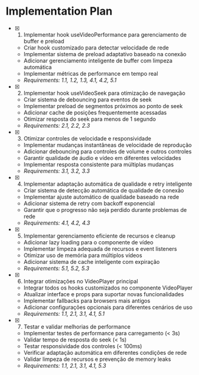 # Implementation Plan

- [x] 1. Implementar hook useVideoPerformance para gerenciamento de buffer e preload
  - Criar hook customizado para detectar velocidade de rede
  - Implementar sistema de preload adaptativo baseado na conexão
  - Adicionar gerenciamento inteligente de buffer com limpeza automática
  - Implementar métricas de performance em tempo real
  - _Requirements: 1.1, 1.2, 1.3, 4.1, 4.2, 5.1_

- [x] 2. Implementar hook useVideoSeek para otimização de navegação
  - Criar sistema de debouncing para eventos de seek
  - Implementar preload de segmentos próximos ao ponto de seek
  - Adicionar cache de posições frequentemente acessadas
  - Otimizar resposta do seek para menos de 1 segundo
  - _Requirements: 2.1, 2.2, 2.3_

- [x] 3. Otimizar controles de velocidade e responsividade
  - Implementar mudanças instantâneas de velocidade de reprodução
  - Adicionar debouncing para controles de volume e outros controles
  - Garantir qualidade de áudio e vídeo em diferentes velocidades
  - Implementar resposta consistente para múltiplas mudanças
  - _Requirements: 3.1, 3.2, 3.3_

- [x] 4. Implementar adaptação automática de qualidade e retry inteligente
  - Criar sistema de detecção automática de qualidade de conexão
  - Implementar ajuste automático de qualidade baseado na rede
  - Adicionar sistema de retry com backoff exponencial
  - Garantir que o progresso não seja perdido durante problemas de rede
  - _Requirements: 4.1, 4.2, 4.3_

- [x] 5. Implementar gerenciamento eficiente de recursos e cleanup
  - Adicionar lazy loading para o componente de vídeo
  - Implementar limpeza adequada de recursos e event listeners
  - Otimizar uso de memória para múltiplos vídeos
  - Adicionar sistema de cache inteligente com expiração
  - _Requirements: 5.1, 5.2, 5.3_

- [x] 6. Integrar otimizações no VideoPlayer principal
  - Integrar todos os hooks customizados no componente VideoPlayer
  - Atualizar interface e props para suportar novas funcionalidades
  - Implementar fallbacks para browsers mais antigos
  - Adicionar configurações opcionais para diferentes cenários de uso
  - _Requirements: 1.1, 2.1, 3.1, 4.1, 5.1_

- [x] 7. Testar e validar melhorias de performance
  - Implementar testes de performance para carregamento (< 3s)
  - Validar tempo de resposta do seek (< 1s)
  - Testar responsividade dos controles (< 100ms)
  - Verificar adaptação automática em diferentes condições de rede
  - Validar limpeza de recursos e prevenção de memory leaks
  - _Requirements: 1.1, 2.1, 3.1, 4.1, 5.3_